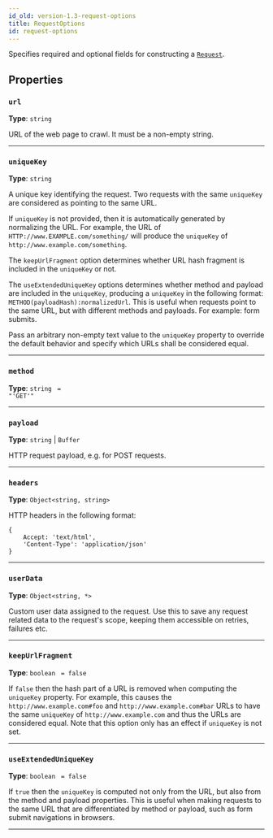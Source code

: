 ```yaml
---
id_old: version-1.3-request-options
title: RequestOptions
id: request-options
---
```


<a name="requestoptions"></a>

Specifies required and optional fields for constructing a [`Request`](../api/Request.md).

## Properties

### `url`

**Type**: `string`

URL of the web page to crawl. It must be a non-empty string.

---

### `uniqueKey`

**Type**: `string`

A unique key identifying the request. Two requests with the same `uniqueKey` are considered as pointing to the same URL.

If `uniqueKey` is not provided, then it is automatically generated by normalizing the URL. For example, the URL of `HTTP://www.EXAMPLE.com/something/`
will produce the `uniqueKey` of `http://www.example.com/something`.

The `keepUrlFragment` option determines whether URL hash fragment is included in the `uniqueKey` or not.

The `useExtendedUniqueKey` options determines whether method and payload are included in the `uniqueKey`, producing a `uniqueKey` in the following
format: `METHOD(payloadHash):normalizedUrl`. This is useful when requests point to the same URL, but with different methods and payloads. For example:
form submits.

Pass an arbitrary non-empty text value to the `uniqueKey` property to override the default behavior and specify which URLs shall be considered equal.

---

### `method`

**Type**: `string` <code> = &quot;&#x27;GET&#x27;&quot;</code>

---

### `payload`

**Type**: `string` | `Buffer`

HTTP request payload, e.g. for POST requests.

---

### `headers`

**Type**: `Object<string, string>`

HTTP headers in the following format:

```
{
    Accept: 'text/html',
    'Content-Type': 'application/json'
}
```

---

### `userData`

**Type**: `Object<string, *>`

Custom user data assigned to the request. Use this to save any request related data to the request's scope, keeping them accessible on retries,
failures etc.

---

### `keepUrlFragment`

**Type**: `boolean` <code> = false</code>

If `false` then the hash part of a URL is removed when computing the `uniqueKey` property. For example, this causes the `http://www.example.com#foo`
and `http://www.example.com#bar` URLs to have the same `uniqueKey` of `http://www.example.com` and thus the URLs are considered equal. Note that this
option only has an effect if `uniqueKey` is not set.

---

### `useExtendedUniqueKey`

**Type**: `boolean` <code> = false</code>

If `true` then the `uniqueKey` is computed not only from the URL, but also from the method and payload properties. This is useful when making requests
to the same URL that are differentiated by method or payload, such as form submit navigations in browsers.

---
